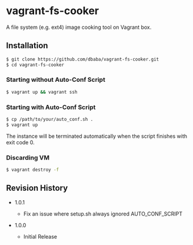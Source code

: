 vagrant-fs-cooker
===

A file system (e.g. ext4) image cooking tool on Vagrant box.

## Installation

```bash
$ git clone https://github.com/dbaba/vagrant-fs-cooker.git
$ cd vagrant-fs-cooker
```

### Starting without Auto-Conf Script

```bash
$ vagrant up && vagrant ssh
```

### Starting with Auto-Conf Script

```bash
$ cp /path/to/your/auto_conf.sh .
$ vagrant up
```
The instance will be terminated automatically when the script finishes with exit code 0.

### Discarding VM

```bash
$ vagrant destroy -f
```

## Revision History

* 1.0.1
  - Fix an issue where setup.sh always ignored AUTO_CONF_SCRIPT

* 1.0.0
  - Initial Release
